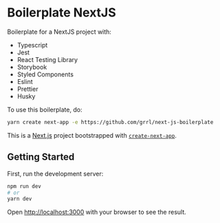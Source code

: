 # Boilerplate NextJS

Boilerplate for a NextJS project with:
- Typescript
- Jest
- React Testing Library
- Storybook
- Styled Components
- Eslint
- Prettier
- Husky

To use this boilerplate, do:

```bash
yarn create next-app -e https://github.com/grrl/next-js-boilerplate
```

This is a [Next.js](https://nextjs.org/) project bootstrapped with [`create-next-app`](https://github.com/vercel/next.js/tree/canary/packages/create-next-app).

## Getting Started

First, run the development server:

```bash
npm run dev
# or
yarn dev
```

Open [http://localhost:3000](http://localhost:3000) with your browser to see the result.



